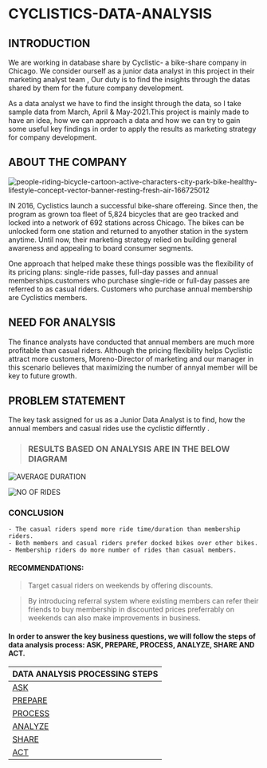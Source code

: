 # CYCLISTICS-DATA-ANALYSIS


## INTRODUCTION

We are working in database share by Cyclistic- a bike-share company in Chicago. We consider ourself as a junior data analyst in this project in their marketing analyst team , Our duty is to find the insights through the datas shared by them for the future company development.

As a data analyst we have to find the insight through the data, so I take sample data from March, April & May-2021.This project is mainly made to have an idea, how we can approach a data and how we can try to gain some useful key findings in order to apply the results as marketing strategy for company development.


## ABOUT THE COMPANY


![people-riding-bicycle-cartoon-active-characters-city-park-bike-healthy-lifestyle-concept-vector-banner-resting-fresh-air-166725012](https://user-images.githubusercontent.com/86598565/125612522-b7d8a639-b8b7-4d9f-bd65-458bbb7afe13.jpg)


IN 2016, Cyclistics launch a successful bike-share offereing. Since then, the program as grown toa fleet of 5,824 bicycles that are geo tracked and locked into a network of 692 stations across Chicago. The bikes can be unlocked form one station and returned to anyother station in the system anytime. Until now, their marketing strategy relied on building general awareness and appealing to board consumer segments. 

One approach that helped make these things possible was the flexibility of its pricing plans: single-ride passes, full-day passes and annual memberships.customers who purchase single-ride or full-day passes are referred to as casual riders. Customers who purchase annual membership are Cyclistics members.

## NEED FOR ANALYSIS

The finance analysts have conducted that annual members are much more profitable than casual riders. Although the pricing flexibility helps Cyclistic  attract more customers, Moreno-Director of marketing and our manager in this scenario believes that maximizing the number of annyal member will be key to future growth.


## PROBLEM STATEMENT

The key task assigned for us as a Junior Data Analyst is to find, how the annual members and casual rides use the cyclistic differntly .



> ### RESULTS BASED ON ANALYSIS ARE IN THE BELOW DIAGRAM


![AVERAGE DURATION](https://user-images.githubusercontent.com/86598565/125610407-032c8e61-1a09-4a3e-b360-cc50ba4aec17.jpeg)

![NO OF RIDES](https://user-images.githubusercontent.com/86598565/125610514-864c041f-2e46-4aba-a1c1-14974478d02a.jpeg)



### CONCLUSION

    - The casual riders spend more ride time/duration than membership riders.
    - Both members and casual riders prefer docked bikes over other bikes.
    - Membership riders do more number of rides than casual members.
    
     
#### RECOMMENDATIONS:

> Target casual riders on weekends by offering discounts.

> By introducing referral system where existing members can refer their friends to buy membership in discounted prices preferrably on weekends can also make improvements in business.



#### In order to answer the key business questions, we will follow the steps of data analysis process: ASK, PREPARE, PROCESS, ANALYZE, SHARE AND ACT.

| DATA ANALYSIS PROCESSING STEPS  | 
| ------------- | 
| [ASK](https://github.com/dharanipandurangan/CYCLISTICS-DATA-ANALYSIS/blob/main/ASK%20PHASE.md)  | 
| [PREPARE](https://github.com/dharanipandurangan/CYCLISTICS-DATA-ANALYSIS/blob/main/PREPARE%20PHASE.md) |
| [PROCESS](https://github.com/dharanipandurangan/CYCLISTICS-DATA-ANALYSIS/blob/main/PROCESS%20PHASE.md) |
| [ANALYZE](https://github.com/dharanipandurangan/CYCLISTICS-DATA-ANALYSIS/blob/main/ANALYZE%20PHASE.Rmd) |
| [SHARE](https://github.com/dharanipandurangan/CYCLISTICS-DATA-ANALYSIS/blob/main/SHARE%20PHASE.md) |
| [ACT](https://github.com/dharanipandurangan/CYCLISTICS-DATA-ANALYSIS/blob/main/ACT%20PHASE.md) |
